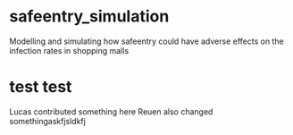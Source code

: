 # safeentry_simulation
Modelling and simulating how safeentry could have adverse effects on the infection rates in shopping malls

# test test
Lucas contributed something here
Reuen also changed somethingaskfjsldkfj

